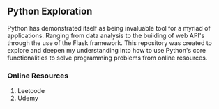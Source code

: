 ## Python Exploration
Python has demonstrated itself as being invaluable tool for a myriad of applications. Ranging from data analysis to the building of web API's through the use of the Flask framework. This repository was created to explore and deepen my understanding into how to use Python's core functionalities to solve programming problems from online resources.

### Online Resources
1. Leetcode
2. Udemy
